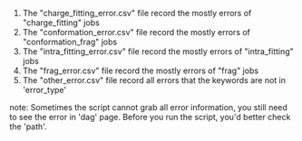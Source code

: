 1. The "charge_fitting_error.csv" file record the mostly errors of "charge_fitting" jobs
2. The "conformation_error.csv" file record the mostly errors of "conformation_frag" jobs
3. The "intra_fitting_error.csv" file record the mostly errors of "intra_fitting" jobs
4. The "frag_error.csv" file record the mostly errors of "frag" jobs
5. The "other_error.csv" file record all errors that the keywords are not in 'error_type'

note: Sometimes the script cannot grab all error information, you still need to see the error in 'dag' page.
      Before you run the script, you'd better check the 'path'.
